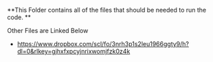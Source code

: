 **This Folder contains all of the files that should be needed to run the code. **

Other Files are Linked Below
* https://www.dropbox.com/scl/fo/3nrh3p1s2leu1966ggty9/h?dl=0&rlkey=gjhxfxpcyjnrixwomjfzk0z4k
